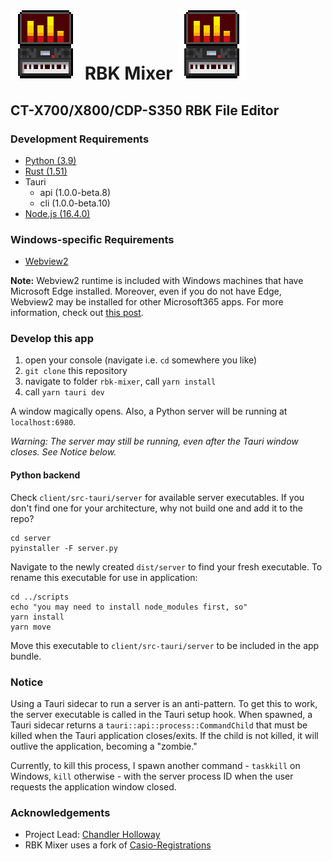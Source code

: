 # ![logo](/client/src-tauri/icons/112X112.png) RBK Mixer ![logo](/client/src-tauri/icons/112X112.png)
## CT-X700/X800/CDP-S350 RBK File Editor

### Development Requirements
- [Python (3.9)](https://www.python.org/downloads/)
- [Rust (1.51)](https://www.rust-lang.org/tools/install)
- Tauri
    - api (1.0.0-beta.8)
    - cli (1.0.0-beta.10)
- [Node.js (16.4.0)](https://nodejs.dev/learn/how-to-install-nodejs)

### Windows-specific Requirements
- [Webview2](https://developer.microsoft.com/en-us/microsoft-edge/webview2/)

__Note:__ Webview2 runtime is included with Windows machines that have Microsoft Edge installed. Moreover, even if you do not have Edge, Webview2 may be installed for other Microsoft365 apps. For more information, check out [this post](https://docs.microsoft.com/en-us/deployoffice/webview2-install).


### Develop this app
1. open your console (navigate i.e. `cd` somewhere you like)
3. `git clone` this repository
4. navigate to folder `rbk-mixer`, call `yarn install`
5. call `yarn tauri dev`

A window magically opens. Also, a Python server will be running at `localhost:6980`.

_Warning: The server may still be running, even after the Tauri window closes. See Notice below._

#### Python backend
Check `client/src-tauri/server` for available server executables. If you don't find one for your architecture, why not build one and add it to the repo?

```shell
cd server
pyinstaller -F server.py
```

Navigate to the newly created `dist/server` to find your fresh executable. To rename this executable for use in application:

```shell
cd ../scripts
echo "you may need to install node_modules first, so"
yarn install
yarn move
```

Move this executable to `client/src-tauri/server` to be included in the app bundle.

### Notice
Using a Tauri sidecar to run a server is an anti-pattern. To get this to work, the server executable is called in the Tauri setup hook. When spawned, a Tauri sidecar returns a `tauri::api::process::CommandChild` that must be killed when the Tauri application closes/exits. If the child is not killed, it will outlive the application, becoming a "zombie."

Currently, to kill this process, I spawn another command - `taskkill` on Windows, `kill` otherwise - with the server process ID when the user requests the application window closed.

### Acknowledgements
- Project Lead: [Chandler Holloway](https://chandykeys.unicornplatform.page/)
- RBK Mixer uses a fork of [Casio-Registrations](https://github.com/michgz/casio-registrations)